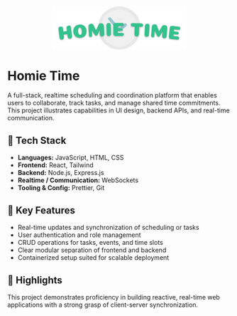 <p align="center">
  <img src="348-proj/hometime/theme/static/icons/logo.png" alt="CampusCircle Logo" width="300"/>
</p>

# Homie Time

A full-stack, realtime scheduling and coordination platform that enables users to collaborate, track tasks, and manage shared time commitments. This project illustrates capabilities in UI design, backend APIs, and real-time communication.

## 🚀 Tech Stack

- **Languages:** JavaScript, HTML, CSS  
- **Frontend:** React, Tailwind
- **Backend:** Node.js, Express.js
- **Realtime / Communication:** WebSockets
- **Tooling & Config:** Prettier, Git

## 🌟 Key Features

- Real-time updates and synchronization of scheduling or tasks  
- User authentication and role management
- CRUD operations for tasks, events, and time slots  
- Clear modular separation of frontend and backend
- Containerized setup suited for scalable deployment  

## 📌 Highlights

This project demonstrates proficiency in building reactive, real-time web applications with a strong grasp of client-server synchronization.
